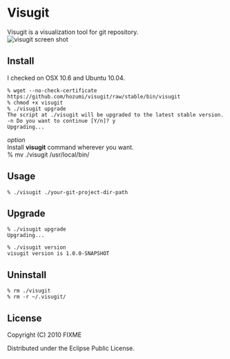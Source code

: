 # Visugit
Visugit is a visualization tool for git repository.<br>
<img src="https://github.com/downloads/hozumi/visugit/visugit_screen1.png" alt="visugit screen shot" title="visugit screenshot" align="center" />
## Install
I checked on OSX 10.6 and Ubuntu 10.04.<br>

    % wget --no-check-certificate https://github.com/hozumi/visugit/raw/stable/bin/visugit
    % chmod +x visugit
    % ./visugit upgrade
    The script at ./visugit will be upgraded to the latest stable version.
    -n Do you want to continue [Y/n]? y
    Upgrading...

*option*<br>
Install **visugit** command wherever you want.<br>
    % mv ./visugit /usr/local/bin/
    
## Usage
    % ./visugit ./your-git-project-dir-path


## Upgrade
    % ./visugit upgrade
    Upgrading...

    % ./visugit version
    visugit version is 1.0.0-SNAPSHOT

## Uninstall
    % rm ./visugit
    % rm -r ~/.visugit/

## License

Copyright (C) 2010 FIXME

Distributed under the Eclipse Public License.